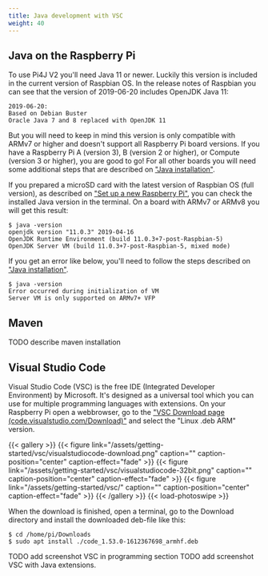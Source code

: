 ```yaml
---
title: Java development with VSC
weight: 40
---
```


## Java on the Raspberry Pi

To use Pi4J V2 you'll need Java 11 or newer. Luckily this version is included in the current version of Raspbian OS. 
In the release notes of Raspbian you can see that the version of 2019-06-20 includes OpenJDK Java 11:

```
2019-06-20:
Based on Debian Buster
Oracle Java 7 and 8 replaced with OpenJDK 11
```

But you will need to keep in mind this version is only compatible with ARMv7 or higher and doesn't support all 
Raspberry Pi board versions. If you have a Raspberry Pi A (version 3), B (version 2 or higher), 
or Compute (version 3 or higher), you are good to go! For all other boards you will need some additional steps 
that are described on ["Java installation"](/documentation/java-installation/).

If you prepared a microSD card with the latest version of Raspbian OS (full version), as described on 
["Set up a new Raspberry Pi"](/getting-started/set-up-a-new-raspberry-pi/), you can check the installed Java version 
in the terminal. On a board with ARMv7 or ARMv8 you will get this result:

```
$ java -version
openjdk version "11.0.3" 2019-04-16
OpenJDK Runtime Environment (build 11.0.3+7-post-Raspbian-5)
OpenJDK Server VM (build 11.0.3+7-post-Raspbian-5, mixed mode)
```

If you get an error like below, you'll need to follow the steps described on ["Java installation"](/documentation/java-installation/).

```
$ java -version
Error occurred during initialization of VM
Server VM is only supported on ARMv7+ VFP
```

## Maven

TODO describe maven installation

## Visual Studio Code

Visual Studio Code (VSC) is the free IDE (Integrated Developer Environment) by Microsoft. It's designed as a universal
tool which you can use for multiple programming languages with extensions. On your Raspberry Pi open a webbrowser,
go to the ["VSC Download page (code.visualstudio.com/Download)"](https://code.visualstudio.com/Download) and 
select the "Linux .deb ARM" version.

{{< gallery >}}
{{< figure link="/assets/getting-started/vsc/visualstudiocode-download.png" caption="" caption-position="center" caption-effect="fade" >}}
{{< figure link="/assets/getting-started/vsc/visualstudiocode-32bit.png" caption="" caption-position="center" caption-effect="fade" >}}
{{< figure link="/assets/getting-started/vsc/" caption="" caption-position="center" caption-effect="fade" >}}
{{< /gallery >}}
{{< load-photoswipe >}}

When the download is finished, open a terminal, go to the Download directory and install the downloaded deb-file like this:

```
$ cd /home/pi/Downloads
$ sudo apt install ./code_1.53.0-1612367698_armhf.deb 
```

TODO add screenshot VSC in programming section
TODO add screenshot VSC with Java extensions.